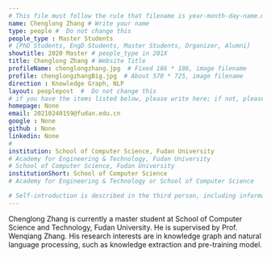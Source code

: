 ```yaml
---
# This file must follow the rule that filename is year-month-day-name.md .
name: Chenglong Zhang # Write your name
type: people #  Do not change this
people_type : Master Students
# [PhD Students, EngD Students, Master Students, Organizer, Alumni]
showtitle: 2020 Master # people_type in 201X
title: Chenglong Zhang # Website Title
profileName: chenglongzhang.jpg  # Fixed 186 * 186, image filename
profile: chenglongzhangBig.jpg  # About 570 * 725, image filename
direction : Knowledge Graph, NLP
layout: peoplepost  #  Do not change this
# if you have the items listed below, please write here; if not, please write None.
homepage: None
email: 20210240159@fudan.edu.cn
google : None
github : None
linkedin: None
# 
institution: School of Computer Science, Fudan University
# Academy for Engineering & Technology, Fudan University
# School of Computer Science, Fudan University
institutionShort: School of Computer Science
# Academy for Engineering & Technology or School of Computer Science

# Self-introduction is described in the third person, including information such as educational experience
---
```


Chenglong Zhang is currently a master student at School of Computer Science and Technology, Fudan University. He is supervised by Prof. Wenqiang Zhang. His research interests are in knowledge graph and natural language processing, such as knowledge extraction and pre-training model.

